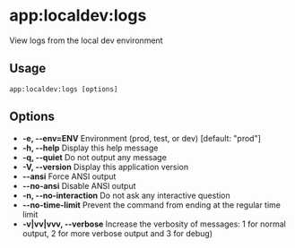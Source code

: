 # app:localdev:logs
View logs from the local dev environment

## Usage
`app:localdev:logs [options]`

## Options
* **-e, --env=ENV**
  Environment (prod, test, or dev) [default: "prod"]
* **-h, --help**
  Display this help message
* **-q, --quiet**
  Do not output any message
* **-V, --version**
  Display this application version
* **--ansi**
  Force ANSI output
* **--no-ansi**
  Disable ANSI output
* **-n, --no-interaction**
  Do not ask any interactive question
* **--no-time-limit**
  Prevent the command from ending at the regular time limit
* **-v|vv|vvv, --verbose**
  Increase the verbosity of messages: 1 for normal output, 2 for more verbose output and 3 for debug)